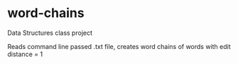 word-chains
===========

Data Structures class project

Reads command line passed .txt file, creates word chains of words with edit distance = 1
